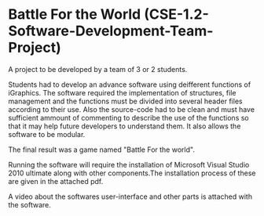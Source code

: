# Battle For the World (CSE-1.2-Software-Development-Team-Project) 
A project to be developed by a team of 3 or 2 students.


Students had to develop an advance software using deifferent functions of iGraphics.
The software required the implementation of structures, file management and the functions 
must be divided into several header files according to their use. Also the source-code had 
to be clean and must have sufficient ammount of commenting to describe the use of the 
functions so that it may help future developers to understand them.
It also allows the software to  be modular.

The final result was a game named "Battle For the world".
  
Running the software will require the installation of Microsoft Visual Studio 2010 ultimate 
along with other components.The installation process of these are given in the attached pdf.

A video about the softwares user-interface and other parts is attached with the software.
